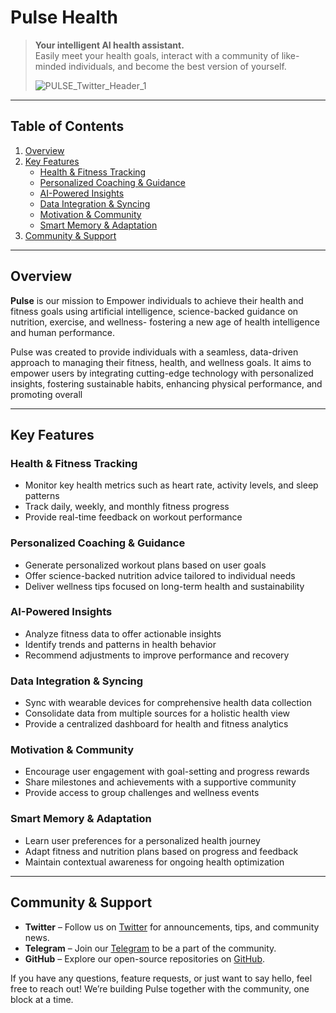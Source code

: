 # Pulse Health

> **Your intelligent AI health assistant.**  
> Easily meet your health goals, interact with a community of like-minded individuals, and become the best version of yourself.
>
> ![PULSE_Twitter_Header_1](https://github.com/user-attachments/assets/821177c5-4d19-41ef-8e46-ab75fd366def)



---

## Table of Contents

1. [Overview](#overview)  
2. [Key Features](#key-features)  
   - [Health & Fitness Tracking](#health--fitness-tracking)  
   - [Personalized Coaching & Guidance](#personalized-coaching--guidance)  
   - [AI-Powered Insights](#ai-powered-insights)  
   - [Data Integration & Syncing](#data-integration--syncing)
   - [Motivation & Community](#motivation--community)
   - [Smart Memory & Adaptation](#smart-memory--adaptation)
3. [Community & Support](#community--support)  

---

## Overview

**Pulse** is our mission to Empower individuals to achieve
their health and fitness goals using artificial
intelligence, science-backed guidance on
nutrition, exercise, and wellness- fostering a
new age of health intelligence and human
performance.

Pulse was created to provide individuals with a
seamless, data-driven approach to managing their
fitness, health, and wellness goals. It aims to
empower users by integrating cutting-edge
technology with personalized insights,
fostering sustainable habits, enhancing
physical performance, and promoting overall

---

## Key Features

### Health & Fitness Tracking
- Monitor key health metrics such as heart rate, activity levels, and sleep patterns
- Track daily, weekly, and monthly fitness progress
- Provide real-time feedback on workout performance

### Personalized Coaching & Guidance
- Generate personalized workout plans based on user goals
- Offer science-backed nutrition advice tailored to individual needs
- Deliver wellness tips focused on long-term health and sustainability

### AI-Powered Insights
- Analyze fitness data to offer actionable insights
- Identify trends and patterns in health behavior
- Recommend adjustments to improve performance and recovery

### Data Integration & Syncing
- Sync with wearable devices for comprehensive health data collection
- Consolidate data from multiple sources for a holistic health view
- Provide a centralized dashboard for health and fitness analytics

### Motivation & Community
- Encourage user engagement with goal-setting and progress rewards
- Share milestones and achievements with a supportive community
- Provide access to group challenges and wellness events

### Smart Memory & Adaptation
- Learn user preferences for a personalized health journey
- Adapt fitness and nutrition plans based on progress and feedback
- Maintain contextual awareness for ongoing health optimization

---

## Community & Support

- **Twitter** – Follow us on [Twitter](https://x.com/Pulse) for announcements, tips, and community news.
- **Telegram** – Join our [Telegram](https://t.me/+W7bEm4RlLIIwODIx) to be a part of the community.
- **GitHub** – Explore our open-source repositories on [GitHub](https://github.com/PulseHealthAI).  

If you have any questions, feature requests, or just want to say hello, feel free to reach out! We’re building Pulse together with the community, one block at a time.
